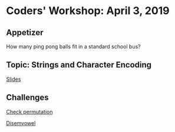 # Coders' Workshop: April 3, 2019

## Appetizer

How many ping pong balls fit in a standard school bus?

## Topic: Strings and Character Encoding

[Slides](https://slides.com/bbyunis/coder-s-workshop-1-4)

## Challenges

[Check permutation](../../../Coding-Challenges/checkPermutation/checkPermutation.md)

[Disemvowel](../../../Coding-Challenges/disemvowel/disemvowel.md)
